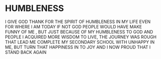 # HUMBLENESS
I GIVE GOD  THANK FOR THE SPIRIT OF HUMBLENESS IN MY LIFE EVEN FOR WHERE I AM TODAY IF NOT GOD PEOPLE WOULD HAVE MAKE  FUNNY OF ME , BUT JUST BECAUSE OF MY HUMBLENESS TO GOD AND PEOPLE I ACQUIRED MORE WISDOM TO LIVE, THE JOURNEY WAS ROUGH THAT LEAD ME COMPLETE  MY SECONDARY SCHOOL WITH UNHAPPY IN ME, BUT TURN THAT HAPPINESS IN TO JOY AND I NOW PROUD THAT I STAND BACK AGAIN
